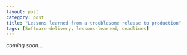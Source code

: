 ```yaml
---
layout: post
category: post
title: "Lessons learned from a troublesome release to production"
tags: [Software-delivery, lessons-learned, deadlines]
---
```


_coming soon..._